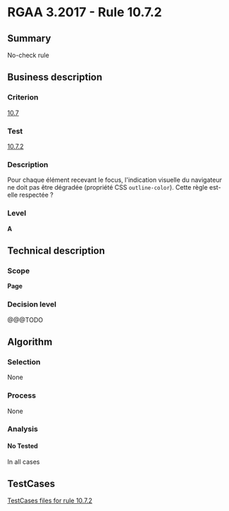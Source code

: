 # RGAA 3.2017 - Rule 10.7.2

## Summary
No-check rule


## Business description

### Criterion
[10.7](http://references.modernisation.gouv.fr/rgaa-accessibilite/criteres.html#crit-10-7)

### Test
[10.7.2](http://references.modernisation.gouv.fr/rgaa-accessibilite/criteres.html#test-10-7-2)

### Description
<div lang="fr">Pour chaque &#xE9;l&#xE9;ment recevant le focus, l'indication visuelle du navigateur ne doit pas &#xEA;tre d&#xE9;grad&#xE9;e (propri&#xE9;t&#xE9; CSS <code lang="en">outline-color</code>). Cette r&#xE8;gle est-elle respect&#xE9;e&nbsp;?</div>

### Level
**A**


## Technical description

### Scope
**Page**

### Decision level
@@@TODO


## Algorithm

### Selection
None

### Process
None

### Analysis

#### No Tested
In all cases


##  TestCases

[TestCases files for rule 10.7.2](https://github.com/Asqatasun/Asqatasun/tree/develop/rules/rules-rgaa3.2017/src/test/resources/testcases/rgaa32017/Rgaa32017Rule100702/)


